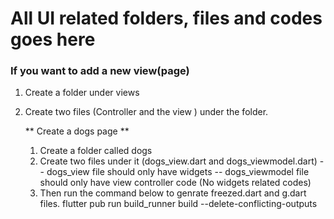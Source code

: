 #  All UI related folders, files and codes goes here 

### If you want to add a new view(page)
1. Create a folder under views 
2. Create two files (Controller and the view ) under the folder.

   ** Create a dogs page **
   1. Create a folder called dogs 
   2. Create two files under it (dogs_view.dart and dogs_viewmodel.dart)
     -- dogs_view file should only have widgets
     -- dogs_viewmodel file should only have view controller code (No widgets related codes)
   3. Then run the command below to genrate freezed.dart and g.dart files.
    flutter pub run build_runner build --delete-conflicting-outputs



